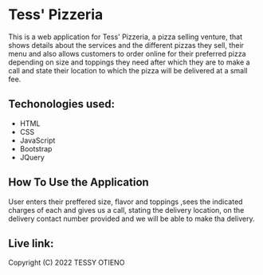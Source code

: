 # Tess' Pizzeria

This is a web application for Tess' Pizzeria, a pizza selling venture, that shows details about the services and the different pizzas they sell, their menu and also allows customers to order online for their preferred pizza depending on size and toppings they need after which they are to make a call and state their location to which the pizza will be delivered at a small fee.

## Techonologies used:

* HTML
* CSS
* JavaScript
* Bootstrap
* JQuery

## How To Use the Application

User enters their preffered size, flavor and toppings ,sees the indicated charges  of each and gives us a call, stating the delivery location, on the delivery contact number provided and we will be able to make tha delivery.

## Live link:

Copyright (C) 2022 TESSY OTIENO
